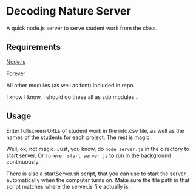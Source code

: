# Decoding Nature Server
A quick node.js server to serve student work from the class.

## Requirements
[Node.js](https://nodejs.org/en/)

[Forever](https://github.com/foreverjs/forever)

All other modules (as well as font) included in repo. 

I know I know, I should do these all as sub modules...

## Usage
Enter fullscreen URLs of student work in the info.csv file, as well as the names of the students for each project. The rest is magic.

Well, ok, not magic. Just, you know, do `node server.js` in the directory to start server. Or `forever start server.js` to run in the background continuously.

There is also a startServer.sh script, that you can use to start the server automatically when the computer turns on. Make sure the file path in that script matches where the server.js file actually is.
